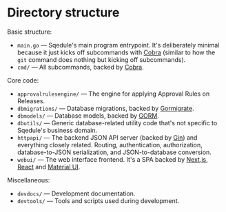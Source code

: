 # Directory structure

Basic structure:

 * `main.go` — Sqedule's main program entrypoint. It's deliberately minimal because it just kicks off subcommands with [Cobra](https://github.com/spf13/cobra) (similar to how the `git` command does nothing but kicking off subcommands).
 * `cmd/` — All subcommands, backed by [Cobra](https://github.com/spf13/cobra).

Core code:

 * `approvalrulesengine/` — The engine for applying Approval Rules on Releases.
 * `dbmigrations/` — Database migrations, backed by [Gormigrate](https://github.com/go-gormigrate/gormigrate).
 * `dbmodels/` — Database models, backed by [GORM](https://gorm.io/).
 * `dbutils/` — Generic database-related utility code that's not specific to Sqedule's business domain.
 * `httpapi/` — The backend JSON API server (backed by [Gin](https://github.com/gin-gonic/gin)) and everything closely related. Routing, authentication, authorization, database-to-JSON serialization, and JSON-to-database conversion.
 * `webui/` — The web interface frontend. It's a SPA backed by [Next.js](https://nextjs.org/), [React](https://reactjs.org/) and [Material UI](https://material-ui.com/).

Miscellaneous:

 * `devdocs/` — Development documentation.
 * `devtools/` — Tools and scripts used during development.
